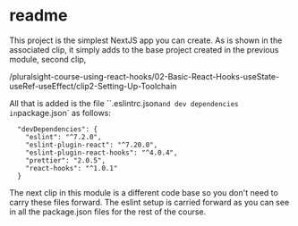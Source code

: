 # readme

This project is the simplest NextJS app you can create. As is shown in the associated clip, it simply adds to the base project created
in the previous module, second clip,

/pluralsight-course-using-react-hooks/02-Basic-React-Hooks-useState-useRef-useEffect/clip2-Setting-Up-Toolchain

All that is added is the file ``.eslintrc.json` and dev dependencies in `package.json` as follows:

```
  "devDependencies": {
    "eslint": "^7.2.0",
    "eslint-plugin-react": "^7.20.0",
    "eslint-plugin-react-hooks": "^4.0.4",
    "prettier": "2.0.5",
    "react-hooks": "^1.0.1"
  }
```

The next clip in this module is a different code base so you don't need to carry these files forward. The eslint setup is carried
forward as you can see in all the package.json files for the rest of the course.
